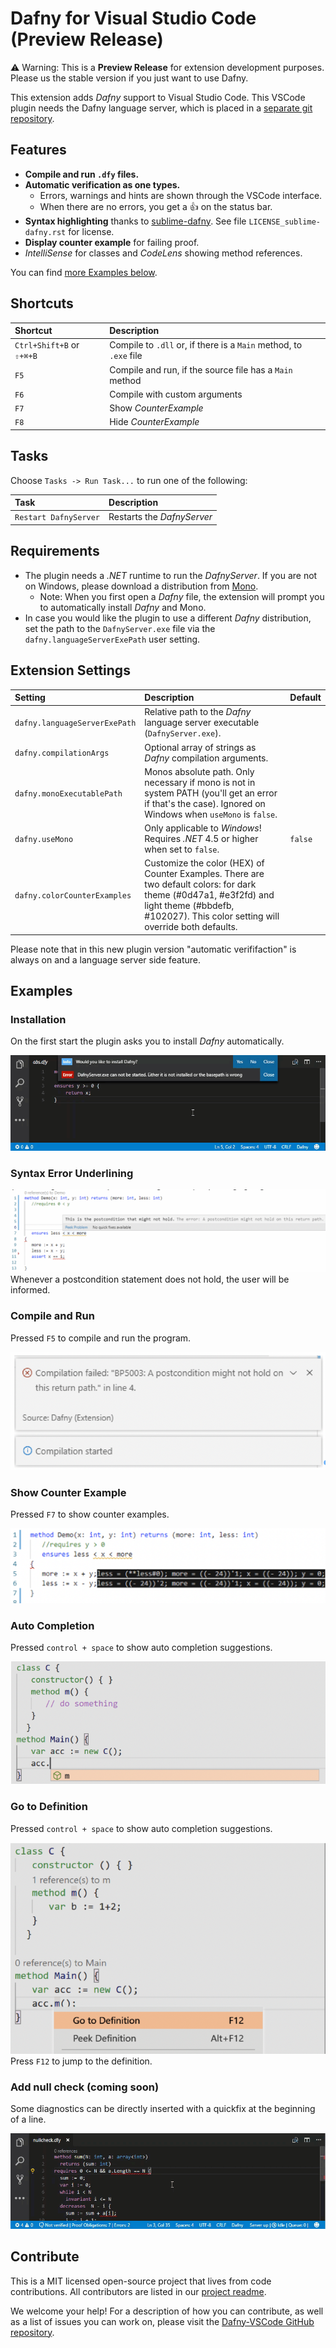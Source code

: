 # Dafny for Visual Studio Code (Preview Release)

⚠️ Warning: This is a **Preview Release** for extension development purposes. Please us the stable version if you just want to use Dafny.

This extension adds _Dafny_ support to Visual Studio Code.
This VSCode plugin needs the Dafny language server, which is placed in a [separate git repository](https://gitlab.dev.ifs.hsr.ch/dafny-ba/dafny-language-server).

## Features

- **Compile and run `.dfy` files.**
- **Automatic verification as one types.**
  - Errors, warnings and hints are shown through the VSCode interface.
  - When there are no errors, you get a 👍 on the status bar.
- **Syntax highlighting** thanks to [sublime-dafny](https://github.com/erggo/sublime-dafny). See file `LICENSE_sublime-dafny.rst` for license.
- **Display counter example** for failing proof.
- _IntelliSense_ for classes and _CodeLens_ showing method references.

You can find [more Examples below](#examples).

## Shortcuts

| Shortcut                  | Description                                                       |
| :------------------------ | :---------------------------------------------------------------- |
| `Ctrl+Shift+B` or `⇧+⌘+B` | Compile to `.dll` or, if there is a `Main` method, to `.exe` file |
| `F5`                      | Compile and run, if the source file has a `Main` method           |
| `F6`                      | Compile with custom arguments                                     |
| `F7`                      | Show _CounterExample_                                             |
| `F8`                      | Hide _CounterExample_                                             |

## Tasks

Choose `Tasks -> Run Task...` to run one of the following:

| Task                  | Description                |
| :-------------------- | :------------------------- |
| `Restart DafnyServer` | Restarts the _DafnyServer_ |

## Requirements

- The plugin needs a _.NET_ runtime to run the _DafnyServer_. If you are not on Windows, please download a distribution from [Mono](http://www.mono-project.com).
  - Note: When you first open a _Dafny_ file, the extension will prompt you to automatically install _Dafny_ and Mono.
- In case you would like the plugin to use a different _Dafny_ distribution, set the path to the `DafnyServer.exe` file via the `dafny.languageServerExePath` user setting.

## Extension Settings

| Setting                       | Description                                                                                                                                                                                        | Default |
| :---------------------------- | :------------------------------------------------------------------------------------------------------------------------------------------------------------------------------------------------- | :------ |
| `dafny.languageServerExePath` | Relative path to the _Dafny_ language server executable (`DafnyServer.exe`).                                                                                                                       |         |
| `dafny.compilationArgs`       | Optional array of strings as _Dafny_ compilation arguments.                                                                                                                                        |         |
| `dafny.monoExecutablePath`    | Monos absolute path. Only necessary if mono is not in system PATH (you'll get an error if that's the case). Ignored on Windows when `useMono` is `false`.                                          |         |
| `dafny.useMono`               | Only applicable to _Windows_! Requires _.NET_ 4.5 or higher when set to `false`.                                                                                                                   | `false` |
| `dafny.colorCounterExamples`  | Customize the color (HEX) of Counter Examples. There are two default colors: for dark theme (#0d47a1, #e3f2fd) and light theme (#bbdefb, #102027). This color setting will override both defaults. |         |

Please note that in this new plugin version "automatic verififaction" is always on and a language server side feature.

## Examples

### Installation

On the first start the plugin asks you to install _Dafny_ automatically.

![assertions animation](readmeRessources/installation.gif)

### Syntax Error Underlining

![Syntax](readmeRessources/Syntax.png)
Whenever a postcondition statement does not hold, the user will be informed.

### Compile and Run

Pressed `F5` to compile and run the program.

![Compile](readmeRessources/Compile.png)

### Show Counter Example

Pressed `F7` to show counter examples.

![Counter](readmeRessources/Counter.png)

### Auto Completion

Pressed `control + space` to show auto completion suggestions.

![Completion](readmeRessources/Completion.png)

### Go to Definition

Pressed `control + space` to show auto completion suggestions.

![Go to Definition](readmeRessources/GoTo.png)
Press `F12` to jump to the definition.

### Add null check (coming soon)

Some diagnostics can be directly inserted with a quickfix at the beginning of a line.

![assertions animation](readmeRessources/addnullcheck.gif)

## Contribute

This is a MIT licensed open-source project that lives from code contributions. All contributors are listed in our [project readme](https://github.com/DafnyVSCode/Dafny-VSCode#contributors).

We welcome your help! For a description of how you can contribute, as well as a list of issues you can work on, please visit the [Dafny-VSCode GitHub repository](https://github.com/DafnyVSCode/Dafny-VSCode#contribute).
